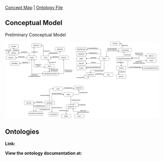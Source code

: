 [Concept Map](#conceptual-model) | [Ontology File](course-recommender.rdf)

## Conceptual Model

Preliminary Conceptual Model

![conceptual_model](images/course_recommender_conceptual_model_prelim.png)

## Ontologies

**Link:**

**View the ontology documentation at:**
